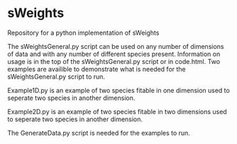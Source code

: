# sWeights
Repository for a python implementation of sWeights

The sWeightsGeneral.py script can be used on any number of dimensions of data and with any number of different species present. Information on usage is in the top of the sWeightsGeneral.py script or in code.html.
Two examples are availible to demonstrate what is needed for the sWeightsGeneral.py script to run.

Example1D.py is an example of two species fitable in one dimension used to seperate two species in another dimension.

Example2D.py is an example of two species fitable in two dimensions used to seperate two species in another dimension.

The GenerateData.py script is needed for the examples to run.
